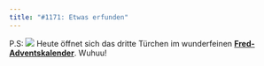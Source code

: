 ```yaml
---
title: "#1171: Etwas erfunden"
---
```


P.S:
<a href="http://www.fonflatter.de/advent08"><img src="http://www.fonflatter.de/adv08/kaefer.jpg"></a>
Heute öffnet sich das dritte Türchen im wunderfeinen <a href="http://www.fonflatter.de/advent08"><strong>Fred-Adventskalender</strong></a>. 
Wuhuu!
